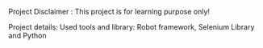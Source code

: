 Project Disclaimer : 
  This project is for learning purpose only!




  Project details:
    Used tools and library: Robot framework, Selenium Library and Python
    
      
